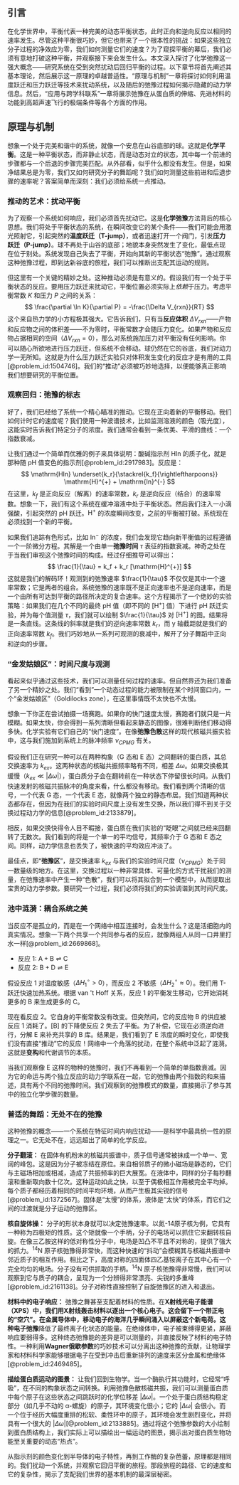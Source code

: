 ## 引言
在化学世界中，平衡代表一种完美的动态平衡状态，此时正向和逆向反应以相同的速率发生。尽管这种平衡很巧妙，但它也带来了一个根本性的挑战：如果这些独立分子过程的净效应为零，我们如何测量它们的速度？为了窥探平衡的幕后，我们必须有意地打破这种平衡，并观察接下来会发生什么。本文深入探讨了化学弛豫这一强大概念——研究系统在受到突然扰动后回归平衡的过程。以下章节将首先阐述其基本理论，然后展示这一原理的卓越普适性。“原理与机制”一章将探讨如何利用温度跃迁和压力跃迁等技术来扰动系统，以及随后的弛豫过程如何揭示隐藏的动力学信息。然后，“应用与跨学科联系”一章将展示弛豫在从蛋白质的伸缩、先进材料的功能到高超声速飞行的极端条件等各个方面的作用。

## 原理与机制

想象一个处于完美和谐中的系统，就像一个安息在山谷底部的球。这就是**化学平衡**。这是一种平衡状态，而非静止状态，而是动态对立的状态，其中每一个前进的步骤都与一个后退的步骤完美匹配。从外部看，似乎什么都没有发生。但是，如果净结果总是为零，我们又如何研究分子的舞蹈呢？我们如何测量这些前进和后退步骤的速率呢？答案简单而深刻：我们必须给系统一点推动。

### 推动的艺术：扰动平衡

为了观察一个系统如何响应，我们必须首先扰动它。这是**化学弛豫**方法背后的核心思想。我们将处于平衡状态的系统，在瞬间改变它的某个条件——我们可能会用激光照射它，引起突然的**温度跃迁（T-jump）**，或者迅速打开一个阀门，引发**压力跃迁（P-jump）**。球不再处于山谷的底部；地貌本身突然发生了变化，最低点现在位于别处。系统发现自己失去了平衡，开始向其新的平衡状态“弛豫”。通过观察这种弛豫过程，即到达新谷底的旅程，我们可以推断出支配其运动的规则。

但这里有一个关键的精妙之处。这种推动必须是有意义的。假设我们有一个处于平衡状态的反应。要用压力跃迁来扰动它，平衡位置必须实际上*依赖*于压力。考虑平衡常数 $K$ 和压力 $P$ 之间的关系：
$$ \frac{\partial \ln K}{\partial P} = -\frac{\Delta V_{rxn}}{RT} $$
这个来自热力学的小方程极其强大。它告诉我们，只有当**反应体积** $\Delta V_{rxn}$——产物和反应物之间的体积差——不为零时，平衡常数才会随压力变化。如果产物和反应物占据相同的空间（$\Delta V_{rxn} = 0$），那么对系统施加压力对平衡没有任何影响。你可以随心所欲地进行压力跃迁，但系统不会移动。球仍然在它的谷底，我们对动力学一无所知。这就是为什么压力跃迁实验只对体积发生变化的反应才是有用的工具[@problem_id:1504746]。我们的“推动”必须被巧妙地选择，以便能够真正影响我们想要研究的平衡位置。

### 观察回归：弛豫的标志

好了，我们已经给了系统一个精心瞄准的推动。它现在正向着新的平衡移动。我们如何计时它的速度呢？我们使用一种波谱技术，比如监测溶液的颜色（吸光度），这能实时告诉我们特定分子的浓度。我们通常会看到一条优美、平滑的曲线：一个指数衰减。

让我们通过一个简单而优雅的例子来具体说明：酸碱指示剂 $\text{HIn}$ 的质子化，就是那种随 pH 值变色的指示剂[@problem_id:2917983]。反应是：
$$ \mathrm{HIn} \underset{k_r}{\stackrel{k_f}{\rightleftharpoons}} \mathrm{H}^{+} + \mathrm{In}^{-} $$
在这里，$k_f$ 是正向反应（解离）的速率常数，$k_r$ 是逆向反应（结合）的速率常数。想象一下，我们有这个系统在缓冲溶液中处于平衡状态。然后我们注入一小滴强酸，引起突然的 pH 跃迁。$\mathrm{H}^{+}$ 的浓度瞬间改变，之前的平衡被打破。系统现在必须找到一个新的平衡。

如果我们追踪有色形式，比如 $\text{In}^{-}$ 的浓度，我们会发现它趋向新平衡值的过程遵循一个一阶微分方程。其解是一个由单一**弛豫时间** $\tau$ 表征的指数衰减。神奇之处在于当我们审视这个弛豫时间的构成。经过仔细推导可以得出：
$$ \frac{1}{\tau} = k_f + k_r [\mathrm{H}^{+}] $$
这就是我们的解码环！观测到的弛豫速率 $\frac{1}{\tau}$ 不仅仅是其中一个速率常数；它是两者的组合。系统弛豫的速率既不是正向速率也不是逆向速率，而是一个由所有可达到平衡的路径所决定的复合速率。这个方程揭示了一个绝妙的实验策略：如果我们在几个不同的最终 pH 值（即不同的 $[\mathrm{H}^{+}]$ 值）下进行 pH 跃迁实验，并为每个值测量 $\tau$，我们就可以绘制 $\frac{1}{\tau}$ 对 $[\mathrm{H}^{+}]$ 的图。结果将是一条直线。这条线的斜率就是我们的逆向速率常数 $k_r$，而 y 轴截距就是我们的正向速率常数 $k_f$。我们巧妙地从一系列可观测的衰减中，解开了分子舞蹈中正向和逆向的步骤。

### “金发姑娘区”：时间尺度与观测

看起来似乎通过这些技术，我们可以测量任何过程的速率。但自然界还为我们准备了另一个精妙之处。我们“看到”一个动态过程的能力被限制在某个时间窗口内，一个“金发姑娘区”（Goldilocks zone），在这里事情既不太快也不太慢。

想象一下你正在尝试拍摄一场赛跑。如果你的快门速度太慢，赛跑者们就只是一片模糊。如果太快，你会得到一系列清晰但看起来静态的图像，很难判断他们移动得多快。化学实验有它们自己的“快门速度”。在像**弛豫色散**这样的现代核磁共振实验中，这与我们施加到系统上的脉冲频率 $\nu_{CPMG}$ 有关。

假设我们正在研究一种可以在两种构象（G 态和 E 态）之间翻转的蛋白质，其总交换速率为 $k_{ex}$。这两种状态的核磁共振频率略有不同，相差 $\Delta\omega$。如果交换极其缓慢（$k_{ex} \ll |\Delta\omega|$），蛋白质分子会在翻转前在一种状态下停留很长时间。从我们快速发射的核磁共振脉冲的角度来看，什么都没有移动。我们看到两个清晰的信号，一个代表 G 态，一个代表 E 态，就像两个独立的静态布居。我们知道两种状态都存在，但因为在我们的实验时间尺度上没有发生交换，所以我们得不到关于交换过程动力学的信息[@problem_id:2133879]。

相反，如果交换快得令人目不暇接，蛋白质在我们实验的“眨眼”之间就已经来回翻转了无数次。我们看到的将是一个单一的平均信号，其频率介于 G 态和 E 态之间。同样，动力学信息也丢失了，被快速的平均效应冲淡了。

最佳点，即“**弛豫区**”，是交换速率 $k_{ex}$ 与我们的实验时间尺度（$\nu_{CPMG}$）处于同一数量级的地方。在这里，交换过程以一种非常具体、可量化的方式干扰我们的测量，在弛豫速率中产生一种“色散”，我们可以将其拟合到一个模型中，从而提取出宝贵的动力学参数。要研究一个过程，我们必须将我们的实验调谐到其时间尺度。

### 池中涟漪：耦合系统之美

当反应不是孤立的，而是在一个网络中相互连接时，会发生什么？这是活细胞内的真实情况。想象一下两个共享一个共同参与者的反应，就像两组人从同一口井里打水一样[@problem_id:2669868]。
- 反应 1: $\mathrm{A} + \mathrm{B} \rightleftharpoons \mathrm{C}$
- 反应 2: $\mathrm{B} + \mathrm{D} \rightleftharpoons \mathrm{E}$

假设反应 1 对温度敏感（$\Delta H_1^\circ > 0$），而反应 2 不敏感（$\Delta H_2^\circ \approx 0$）。我们用 T-跃迁快速加热系统。根据 van 't Hoff 关系，反应 1 的平衡发生移动，它开始消耗更多的 $\mathrm{B}$ 来生成更多的 $\mathrm{C}$。

现在看反应 2。它自身的平衡常数没有改变。但突然间，它的反应物 $\mathrm{B}$ 的供应被反应 1 消耗了。$[\mathrm{B}]$ 的下降使反应 2 失去了平衡。为了补偿，它现在必须逆向进行，分解 $\mathrm{E}$ 来补充共享的 $\mathrm{B}$ 库。结果是，我们看到了 $\mathrm{E}$ 浓度的瞬时变化，即使我们没有直接“推动”它的反应！网络中一个角落的扰动，在整个系统中泛起了涟漪。这就是**变构**和代谢调节的本质。

当我们观察像 E 这样的物种的弛豫时，我们不再看到一个简单的单指数衰减。因为它的命运与两个独立反应的动力学联系在一起，它的弛豫由两个指数的和来描述，具有两个不同的弛豫时间。我们观察到的弛豫模式的数量，直接揭示了参与其中的独立化学步骤的数量。

### 普适的舞蹈：无处不在的弛豫

这种弛豫的概念——一个系统在特征时间内响应扰动——是科学中最具统一性的原理之一。它无处不在，远远超出了简单的化学反应。

**分子翻滚：** 在固体有机粉末的核磁共振谱中，质子信号通常被抹成一个单一、宽阔的峰包。这是因为分子被冻结在原位。来自相邻质子的微小磁场是静态的，它们与主磁场相加或相减，造成了共振频率的巨大展宽。在液体中，同样的分子每秒翻滚和重新取向数十亿次。这种运动如此之快，以至于偶极相互作用被完全平均掉。每个质子都经历着相同的时间平均环境，从而产生极其尖锐的信号[@problem_id:1372567]。固体是“太慢”的体系，液体是“太快”的体系，而它们之间的过渡就是分子运动的弛豫区。

**核自旋体操：** 分子的形状本身就可以决定弛豫速率。以氮-14原子核为例，它具有一种称为四极矩的性质。这个矩就像一个手柄，分子的电场可以抓住它来翻转核自旋。在像三乙胺这样的低对称性分子中，电场是凹凸不平且不对称的，提供了强大的抓力。$^{14}\text{N}$ 原子核弛豫得非常快，而这种快速的“抖动”会模糊其与核磁共振谱中邻近质子的相互作用。相比之下，高度对称的四面体四乙基铵离子在其中心有一个完全均匀的电场。分子没有可供抓取的手柄。$^{14}\text{N}$ 原子核弛豫得非常慢，我们可以观察到它与质子的耦合，呈现为一个分辨得非常漂亮、尖锐的多重峰[@problem_id:2161138]。分子对称性直接控制了自旋弛豫区的进入和退出。

**材料中的电子响应：** 弛豫之舞甚至支配着材料的性质。在**X射线光电子能谱（XPS）**中，我们用X射线轰击材料以逐出一个核心电子。这会留下一个带正电的“空穴”。在金属导体中，移动电子的海洋几乎瞬间涌入以屏蔽这个新电荷。这种**电子弛豫**降低了最终离子化状态的能量。在绝缘体中，电子被束缚得更紧，屏蔽响应要弱得多。这种终态弛豫能的差异是可以测量的，并直接反映了材料的电子特性。一种利用**Wagner俄歇参数**的巧妙技术可以分离出这种弛豫的贡献，让物理学家和材料科学家能够根据电子在受到冲击后重新排列的速度来区分金属和绝缘体[@problem_id:2469485]。

**描绘蛋白质运动的图景：** 让我们回到生物学。当一个酶执行其功能时，它经常“呼吸”，在不同的构象状态之间转换。利用弛豫色散核磁共振，我们可以测量蛋白质中每个原子在这些状态之间跳跃时的化学位移差 $|\Delta\omega|$。一个处于蛋白质结构稳定部分（如几乎不动的 α-螺旋）的原子，其环境变化很小；它的 $|\Delta\omega|$ 会很小。而一个位于经历大幅度重排的松软、柔性环中的原子，其环境会发生剧烈变化，并将具有一个很大的 $|\Delta\omega|$[@problem_id:2133885]。通过将这个弛豫参数的大小绘制到蛋白质结构上，我们实际上可以描绘出一幅运动的图景，揭示出对蛋白质生物功能至关重要的动态“热点”。

从指示剂的颜色变化到半导体的电子特性，再到工作酶的复杂芭蕾，原理都是相同的。我们扰动一个系统，并观察它回归平衡的旅程。那段旅程的路径、它的速度和它的复杂性，揭示了支配我们世界的基本机制的最深层秘密。

